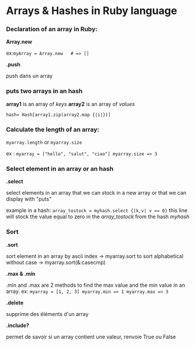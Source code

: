 # Arrays & Hashes in Ruby language 

### Declaration of an array in Ruby:

**Array.new**

 ex:```myArray = Array.new   # => []```

**.push**

 push dans un array
 
 ### puts two arrays in an hash 
 
 **array1** is an array of *keys*
 **array2** is an array of *values*
 
 ```hash= Hash[array1.zip(array2.map {|i|})]```
 
 ### Calculate the length of an array:
 
 ```myarray.length```
 or 
 ```myarray.size```
 
 ex : ```myarray = ["hello", "salut", "ciao"]
 myarray.size => 3```
 
 ### Select element in an array or an hash
 
 **.select**
 
 select elements in an array that we can stock in a new array or that we can display with "puts"
 
 example in a hash: ```array_tostock = myhash.select {|k,v| v == 0}```
 this line will stock the value equal to zero in the *array_tostock* from the hash *myhash*
 
 ### Sort 
 
 **.sort**
 
 sort element in an array by ascii index -> myarray.sort
 to sort alphabetical without case -> myarray.sort(&:casecmp)
 
 
 **.max & .min**
 
 .min and .max are 2 methods to find the max value and the min value in an array.
 ex: ```myarray = [1, 2, 3]
 myarray.min => 1
 myarray.max => 3```
 
 
**.delete**

supprime des éléments d'un array

**.include?**

permet de savoir si un array contient une valeur, renvoie True ou False
 
